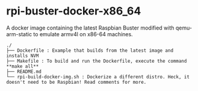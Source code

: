 # rpi-buster-docker-x86_64

A docker image containing the latest Raspbian Buster modified with qemu-arm-static to emulate armv4l on x86-64 machines.

```
./
├── Dockerfile : Example that builds from the latest image and installs NVM
├── Makefile : To build and run the Dockerfile, execute the command **make all**
├── README.md
└── rpi-build-docker-img.sh : Dockerize a different distro. Heck, it doesn't need to be Raspbian! Read comments for more.
```